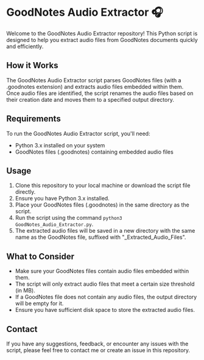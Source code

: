 # GoodNotes Audio Extractor 🎧

Welcome to the GoodNotes Audio Extractor repository! This Python script is designed to help you extract audio files from GoodNotes documents quickly and efficiently.

## How it Works

The GoodNotes Audio Extractor script parses GoodNotes files (with a .goodnotes extension) and extracts audio files embedded within them. Once audio files are identified, the script renames the audio files based on their creation date and moves them to a specified output directory.

## Requirements

To run the GoodNotes Audio Extractor script, you'll need:

- Python 3.x installed on your system
- GoodNotes files (.goodnotes) containing embedded audio files

## Usage

1. Clone this repository to your local machine or download the script file directly.
2. Ensure you have Python 3.x installed.
3. Place your GoodNotes files (.goodnotes) in the same directory as the script.
4. Run the script using the command `python3 GoodNotes_Audio_Extractor.py`.
5. The extracted audio files will be saved in a new directory with the same name as the GoodNotes file, suffixed with "_Extracted_Audio_Files".

## What to Consider

- Make sure your GoodNotes files contain audio files embedded within them.
- The script will only extract audio files that meet a certain size threshold (in MB).
- If a GoodNotes file does not contain any audio files, the output directory will be empty for it.
- Ensure you have sufficient disk space to store the extracted audio files.

## Contact

If you have any suggestions, feedback, or encounter any issues with the script, please feel free to contact me or create an issue in this repository.


